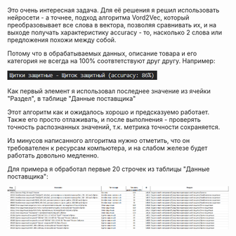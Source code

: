 Это очень интересная задача. Для её решения я решил использовать нейросети - а точнее, подход алгоритма Vord2Vec, который преобразовывает все слова в вектора, позволяя сравнивать их, и на выходе получать характеристику accuracy - то, насколько 2 слова или предложения похожи между собой.

Потому что в обрабатываемых данных, описание товара и его категория не всегда на 100% соотвтетствуют друг другу. Например:

![](pic1.png)

Как первый элемент я использовал последнее значение из ячейки "Раздел", в таблице "Данные поставщика"

Этот алгоритм как и ожидалось хорошо и предсказуемо работает. Также его просто отлаживать, и после выполнения - проверять точность распознанных значений, т.к. метрика точности сохраняется.

Из минусов написанного алгоритма нужно отметить, что он требователен к ресурсам компьютера, и на слабом железе будет работать довольно медленно.

Для примера я обработал первые 20 строчек из таблицы "Данные поставщика":

![](pic3.png)


